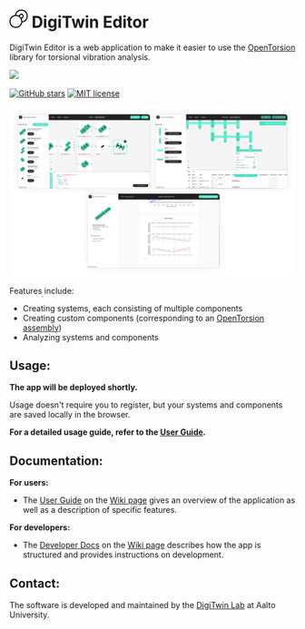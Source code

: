 # <img src="https://github.com/AaltoIIC/DigiTwin-Editor/blob/main/docs/images/logo.svg?raw=true" height="32px" /> DigiTwin Editor
DigiTwin Editor is a web application to make it easier to use the [OpenTorsion](https://github.com/Aalto-Arotor/openTorsion "OpenTorsion") library for torsional vibration analysis.

![](https://raw.githubusercontent.com/AaltoIIC/OpenTorsion-Interface/59c0834bb506e4073082b3b6eba06e7383764853/docs/images/readme-button.svg)

[![GitHub stars](https://img.shields.io/github/stars/AaltoIIC/DigiTwin-Editor.svg)](https://github.com/AaltoIIC/OpenTorsion-Interface) [![MIT license](https://img.shields.io/badge/License-MIT-blue.svg)](https://github.com/AaltoIIC/OpenTorsion-Interface/blob/main/LICENSE)

![Screenshot](https://github.com/AaltoIIC/DigiTwin-Editor/blob/main/docs/images/screenshots.png?raw=true "Screenshot")

Features include:
- Creating systems, each consisting of multiple components
- Creating custom components (corresponding to an [OpenTorsion assembly](https://aalto-arotor.github.io/openTorsion/opentorsion.html#module-opentorsion.assembly "OpenTorsion assembly"))
- Analyzing systems and components

## Usage:
**The app will be deployed shortly.**

Usage doesn't require you to register, but your systems and components are saved locally in the browser.

**For a detailed usage guide, refer to the [User Guide](https://github.com/AaltoIIC/DigiTwin-Editor/wiki/User-Guide "User Guide").**

## Documentation:
**For users:**
- The [User Guide](https://github.com/AaltoIIC/DigiTwin-Editor/wiki/User-Guide "User Guide") on the [Wiki page](https://github.com/AaltoIIC/DigiTwin-Editor/wiki "Wiki page") gives an overview of the application as well as a description of specific features.

**For developers:**
- The [Developer Docs](https://github.com/AaltoIIC/DigiTwin-Editor/wiki/Developer-Docs "Developer Docs") on the [Wiki page](https://github.com/AaltoIIC/DigiTwin-Editor/wiki "Wiki page") describes how the app is structured and provides instructions on development.

## Contact:
The software is developed and maintained by the [DigiTwin Lab](https://www.aalto.fi/en/aiic/digitwin "DigiTwin Lab") at Aalto University.
